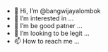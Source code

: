 - 👋 Hi, I’m @bangwijayalombok
- 👀 I’m interested in ...
- 🌱 I’m be good patner ...
- 💞️ I’m looking to be legit ...
- 📫 How to reach me ...

<!---
bangwijayalombok/bangwijayalombok is a ✨ special ✨ repository because its `README.md` (this file) appears on your GitHub profile.
You can click the Preview link to take a look at your changes.
--->
